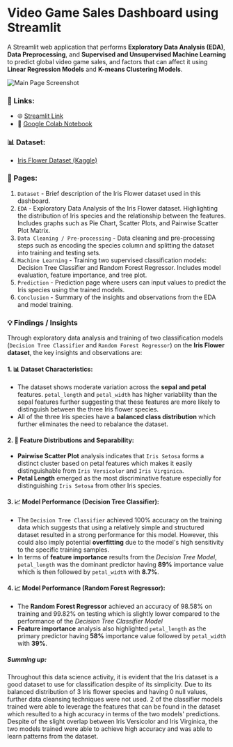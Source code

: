 # Video Game Sales Dashboard using Streamlit

A Streamlit web application that performs **Exploratory Data Analysis (EDA)**, **Data Preprocessing**, and **Supervised and Unsupervised Machine Learning** to predict global video game sales, and factors that can affect it using **Linear Regression Models** and **K-means Clustering Models**.

![Main Page Screenshot](screenshots/IrisClassificationDashboard.webp)

### 🔗 Links:

- 🌐 [Streamlit Link](https://zeraphim-iris-classification-dashboard.streamlit.app/)
- 📗 [Google Colab Notebook](https://colab.research.google.com/drive/1KJDBrx3akSPUW42Kbeepj64ZisHFD-NV?usp=sharing)

### 📊 Dataset:

- [Iris Flower Dataset (Kaggle)](https://www.kaggle.com/datasets/arshid/iris-flower-dataset)

### 📖 Pages:

1. `Dataset` - Brief description of the Iris Flower dataset used in this dashboard.
2. `EDA` - Exploratory Data Analysis of the Iris Flower dataset. Highlighting the distribution of Iris species and the relationship between the features. Includes graphs such as Pie Chart, Scatter Plots, and Pairwise Scatter Plot Matrix.
3. `Data Cleaning / Pre-processing` - Data cleaning and pre-processing steps such as encoding the species column and splitting the dataset into training and testing sets.
4. `Machine Learning` - Training two supervised classification models: Decision Tree Classifier and Random Forest Regressor. Includes model evaluation, feature importance, and tree plot.
5. `Prediction` - Prediction page where users can input values to predict the Iris species using the trained models.
6. `Conclusion` - Summary of the insights and observations from the EDA and model training.

### 💡 Findings / Insights

Through exploratory data analysis and training of two classification models (`Decision Tree Classifier` and `Random Forest Regressor`) on the **Iris Flower dataset**, the key insights and observations are:

#### 1. 📊 **Dataset Characteristics**:

- The dataset shows moderate variation across the **sepal and petal** features. `petal_length` and `petal_width` has higher variability than the sepal features further suggesting that these features are more likely to distinguish between the three Iris flower species.
- All of the three Iris species have a **balanced class distribution** which further eliminates the need to rebalance the dataset.

#### 2. 📝 **Feature Distributions and Separability**:

- **Pairwise Scatter Plot** analysis indicates that `Iris Setosa` forms a distinct cluster based on petal features which makes it easily distinguishable from `Iris Versicolor` and `Iris Virginica`.
- **Petal Length** emerged as the most discriminative feature especially for distinguishing `Iris Setosa` from other Iris species.

#### 3. 📈 **Model Performance (Decision Tree Classifier)**:

- The `Decision Tree Classifier` achieved 100% accuracy on the training data which suggests that using a relatively simple and structured dataset resulted in a strong performance for this model. However, this could also imply potential **overfitting** due to the model's high sensitivity to the specific training samples.
- In terms of **feature importance** results from the _Decision Tree Model_, `petal_length` was the dominant predictor having **89%** importance value which is then followed by `petal_width` with **8.7%**.

#### 4. 📈 **Model Performance (Random Forest Regressor)**:

- The **Random Forest Regressor** achieved an accuracy of 98.58% on training and 99.82% on testing which is slightly lower compared to the performance of the _Decision Tree Classifier Model_
- **Feature importance** analysis also highlighted `petal_length` as the primary predictor having **58%** importance value followed by `petal_width` with **39%**.

##### **Summing up:**

Throughout this data science activity, it is evident that the Iris dataset is a good dataset to use for classification despite of its simplicity. Due to its balanced distribution of 3 Iris flower species and having 0 null values, further data cleansing techniques were not used. 2 of the classifier models trained were able to leverage the features that can be found in the dataset which resulted to a high accuracy in terms of the two models' predictions. Despite of the slight overlap between Iris Versicolor and Iris Virginica, the two models trained were able to achieve high accuracy and was able to learn patterns from the dataset.
